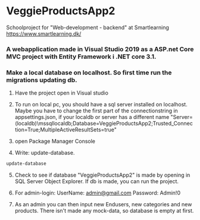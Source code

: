 # VeggieProductsApp2
Schoolproject for "Web-development - backend" at Smartlearning https://www.smartlearning.dk/

### A webapplication made in Visual Studio 2019 as a ASP.net Core MVC project with Entity Framework i .NET core 3.1. 

### Make a local database on localhost. So first time run the migrations updating db.

1. Have the project open in Visual studio

2. To run on local pc, you should have a sql server installed on localhost.
Maybe you have to change the first part of the connectionstring in appsettings.json, if your localdb or server has a different name
"Server=(localdb)\\mssqllocaldb;Database=VeggieProductsApp2;Trusted_Connection=True;MultipleActiveResultSets=true"

3. open Package Manager Console
4. Write: update-database.
```bash
update-database
```

5. Check to see if database "VeggieProductsApp2" is made by opening in SQL Server Object Explorer.
If db is made, you can run the project.

6. For admin-login:
UserName: admin@gmail.com
Password: Admin!0

7. As an admin you can then input new Endusers, new categories and new products. 
There isn't made any mock-data, so database is empty at first.
